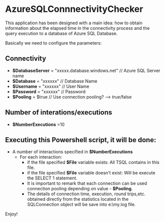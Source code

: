 # AzureSQLConnnectivityChecker
This application has been designed with a main idea: how to obtain information about the elapsed time in the connectivity process and the query execution to a database of Azure SQL Database.

Basically we need to configure the parameters:

## Connectivity

- **$DatabaseServer** = "xxxxx.database.windows.net" // Azure SQL Server name
- **$Database** = "xxxxxx" // Database Name
- **$Username** = "xxxxxx" // User Name
- **$Password** = "xxxxxx" // Password
- **$Pooling** = $true     // Use connection pooling? --> $true/$false

## Number of interations/executions

  - **$NumberExecutions** =10
  
## Executing this Powershell script, it will be done:
- A number of interactions specified in **$NumberExecutions**
  + For each interaction: 
    + if the file specified **$File** variable exists: All TSQL contains in this file.
    + if the file specified **$File** variable doesn't exist: Will be execute the SELECT 1 statement.
    + It is important to remark that each connection can be used connection pooling depending on value - **$Pooling**.
    + The details of connection time, execution, round trips,etc. obtained directly from the statistics located in the SQLConnection
      object will be save into e:\my.log file.
         
      
Enjoy!
